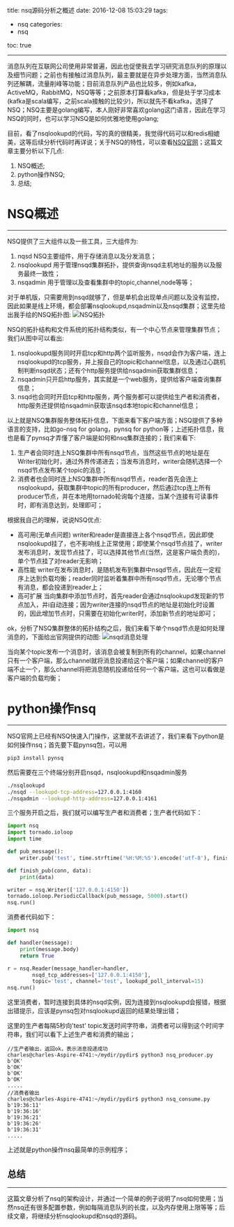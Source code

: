 title: nsq源码分析之概述
date: 2016-12-08 15:03:29
tags:
- nsq
categories:
- nsq

toc: true

---

消息队列在互联网公司使用非常普遍，因此也促使我去学习研究消息队列的原理以及细节问题；之前也有接触过消息队列，最主要就是在异步处理方面，当然消息队列还解耦，流量削峰等功能；目前消息队列产品也比较多，例如kafka，ActiveMQ，RabbitMQ，NSQ等等；之前原本打算看kafka，但是处于学习成本(kafka是scala编写，之前scala接触的比较少)，所以就先不看kafka，选择了NSQ；NSQ主要是golang编写，本人刚好非常喜欢golang这门语言，因此在学习NSQ的同时，也可以学习NSQ是如何优雅地使用golang;

目前，看了nsqlookupd的代码，写的真的很精美，我觉得代码可以和redis相媲美，这等后续分析代码时再详说；关于NSQ的特性，可以查看[NSQ官网](http://nsq.io/overview/features_and_guarantees.html "")；这篇文章主要分析以下几点:
1. NSQ概述;
2. python操作NSQ;
3. 总结;


# NSQ概述

---

NSQ提供了三大组件以及一些工具，三大组件为:
1. nqsd NSQ主要组件，用于存储消息以及分发消息；
2. nsqlookupd 用于管理nsqd集群拓扑，提供查询nsqd主机地址的服务以及服务最终一致性；
3. nsqadmin 用于管理以及查看集群中的topic,channel,node等等；

对于单机版，只需要用到nsqd就够了，但是单机会出现单点问题以及没有监控，因此如果是线上环境，都会部署nsqlookupd,nsqadmin以及nsqd集群；这里先给出我手绘的NSQ拓扑图:
![NSQ拓扑](http://7xjnip.com1.z0.glb.clouddn.com/ldw-3139862022.jpg "")

NSQ的拓扑结构和文件系统的拓扑结构类似，有一个中心节点来管理集群节点；我们从图中可以看出: 
1. nsqlookupd服务同时开启tcp和http两个监听服务，nsqd会作为客户端，连上nsqlookupd的tcp服务，并上报自己的topic和channel信息，以及通过心跳机制判断nsqd状态；还有个http服务提供给nsqadmin获取集群信息；
2. nsqadmin只开启http服务，其实就是一个web服务，提供给客户端查询集群信息；
3. nsqd也会同时开启tcp和http服务，两个服务都可以提供给生产者和消费者，http服务还提供给nsqadmin获取该nsqd本地topic和channel信息；

以上就是NSQ集群服务整体拓扑信息，下面来看下客户端方面；NSQ提供了多种语言的支持，比如go-nsq for golang，pynsq for python等；上述拓扑信息，我也是看了pynsq才弄懂了客户端是如何和nsq集群连接的；我们来看下: 
1. 生产者会同时连上NSQ集群中所有nsqd节点，当然这些节点的地址是在Writer初始化时，通过外界传递进去；当发布消息时，writer会随机选择一个nsqd节点发布某个topic的消息；
2. 消费者也会同时连上NSQ集群中所有nsqd节点，reader首先会连上nsqlookupd，获取集群中topic的所有producer，然后通过tcp连上所有producer节点，并在本地用tornado轮询每个连接，当某个连接有可读事件时，即有消息达到，处理即可；

根据我自己的理解，说说NSQ优点:
* 高可用(无单点问题) writer和reader是直接连上各个nsqd节点，因此即使nsqlookupd挂了，也不影响线上正常使用；即使某个nsqd节点挂了，writer发布消息时，发现节点挂了，可以选择其他节点(当然，这是客户端负责的)，单个节点挂了对reader无影响；
* 高性能 writer在发布消息时，是随机发布到集群中nsqd节点，因此在一定程序上达到负载均衡；reader同时监听着集群中所有nsqd节点，无论哪个节点有消息，都会投递到reader上；
* 高可扩展 当向集群中添加节点时，首先reader会通过nsqlookupd发现新的节点加入，并i自动连接；因为writer连接的nsqd节点的地址是初始化时设置的，因此增加节点时，只需要在初始化writer时，添加新节点的地址即可；

ok，分析了NSQ集群整体的拓扑结构之后，我们来看下单个nsqd节点是如何处理消息的，下面给出官网提供的动图:
![nsqd消息处理](https://f.cloud.github.com/assets/187441/1700696/f1434dc8-6029-11e3-8a66-18ca4ea10aca.gif "")

当向某个topic发布一个消息时，该消息会被复制到所有的channel，如果channel只有一个客户端，那么channel就将消息投递给这个客户端；如果channel的客户端不止一个，那么channel将把消息随机投递给任何一个客户端，这也可以看做是客户端的负载均衡；

# python操作nsq

----

NSQ官网上已经有NSQ快速入门操作，这里就不去讲述了，我们来看下python是如何操作nsq；首先要下载pynsq包，可以用
```bash
pip3 install pynsq
```
然后需要在三个终端分别开启nsqd，nsqlookupd和nsqadmin服务
```bash
./nsqlookupd
./nsqd --lookupd-tcp-address=127.0.0.1:4160
./nsqadmin --lookupd-http-address=127.0.0.1:4161
```

三个服务开启之后，我们就可以编写生产者和消费者；生产者代码如下：
```python
import nsq
import tornado.ioloop
import time

def pub_message():
    writer.pub('test', time.strftime('%H:%M:%S').encode('utf-8'), finish_pub)

def finish_pub(conn, data):
    print(data)

writer = nsq.Writer(['127.0.0.1:4150'])
tornado.ioloop.PeriodicCallback(pub_message, 5000).start()
nsq.run()
```
消费者代码如下：
```python
import nsq

def handler(message):
    print(message.body)
    return True

r = nsq.Reader(message_handler=handler,
        nsqd_tcp_addresses=['127.0.0.1:4150'],
        topic='test', channel='test', lookupd_poll_interval=15)
nsq.run()
```
这里消费者，暂时连接到具体的nsqd实例，因为连接到nsqlookupd会报错，根据出错提示，应该是pynsq包对nsqlookupd返回的结果处理出错；

这里的生产者每隔5秒向'test' topic发送时间字符串，消费者可以得到这个时间字符串，我们可以看下上述生产者和消费的输出；
```
//生产者输出，返回ok，表示消息投递成功
charles@charles-Aspire-4741:~/mydir/pydir$ python3 nsq_producer.py 
b'OK'
b'OK'
b'OK'
b'OK'
.....
//消费者输出
charles@charles-Aspire-4741:~/mydir/pydir$ python3 nsq_consume.py 
b'19:36:11'
b'19:36:16'
b'19:36:21'
b'19:36:26'
b'19:36:31'
.....
```
上述就是python操作nsq最简单的示例程序；
 
## 总结

-----

这篇文章分析了nsq的架构设计，并通过一个简单的例子说明了nsq如何使用；当然nsq还有很多配置参数，例如每隔消息队列的长度，以及内存使用上限等等；后续文章，将继续分析nsqlookupd和nsqd的源码。





















